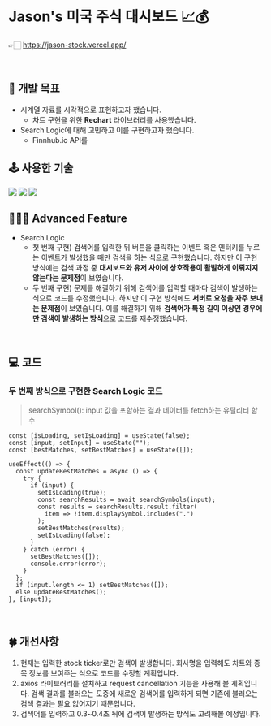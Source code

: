 # Jason's 미국 주식 대시보드 📈💰

👉🏻 https://jason-stock.vercel.app/

<br/>

## **🎯 개발 목표**

- 시계열 자료를 시각적으로 표현하고자 했습니다.
  - 차트 구현을 위한 **Rechart** 라이브러리를 사용했습니다.
- Search Logic에 대해 고민하고 이를 구현하고자 했습니다.
  - Finnhub.io API를
    <br/>

## **🕹 사용한 기술**

<img src="https://img.shields.io/badge/javascript-%23323330.svg?style=for-the-badge&logo=javascript&logoColor=%23F7DF1E">
<img src="https://img.shields.io/badge/react-%2320232a.svg?style=for-the-badge&logo=react&logoColor=%2361DAFB">
<img src="https://img.shields.io/badge/tailwindcss-%2338B2AC.svg?style=for-the-badge&logo=tailwind-css&logoColor=white">

<br />

## **👨🏻‍🏫 Advanced Feature**

- Search Logic
  - 첫 번째 구현) 검색어를 입력한 뒤 버튼을 클릭하는 이벤트 혹은 엔터키를 누르는 이벤트가 발생했을 때만 검색을 하는 식으로 구현했습니다. 하지만 이 구현 방식에는 검색 과정 중 **대시보드와 유저 사이에 상호작용이 활발하게 이뤄지지 않는다는 문제점**이 보였습니다.
  - 두 번째 구현) 문제를 해결하기 위해 검색어를 입력할 때마다 검색이 발생하는 식으로 코드를 수정했습니다. 하지만 이 구현 방식에도 **서버로 요청을 자주 보내는 문제점**이 보였습니다. 이를 해결하기 위해 **검색어가 특정 길이 이상인 경우에만 검색이 발생하는 방식**으로 코드를 재수정했습니다.

<br />

## **💻 코드**

### **두 번째 방식으로 구현한 Search Logic 코드**

> searchSymbol(): input 값을 포함하는 결과 데이터를 fetch하는 유틸리티 함수

```
const [isLoading, setIsLoading] = useState(false);
const [input, setInput] = useState("");
const [bestMatches, setBestMatches] = useState([]);

useEffect(() => {
  const updateBestMatches = async () => {
    try {
      if (input) {
        setIsLoading(true);
        const searchResults = await searchSymbols(input);
        const results = searchResults.result.filter(
          item => !item.displaySymbol.includes(".")
        );
        setBestMatches(results);
        setIsLoading(false);
      }
    } catch (error) {
      setBestMatches([]);
      console.error(error);
    }
  };
  if (input.length <= 1) setBestMatches([]);
  else updateBestMatches();
}, [input]);
```

<br />

## **🍀 개선사항**

1. 현재는 입력한 stock ticker로만 검색이 발생합니다. 회사명을 입력해도 차트와 종목 정보를 보여주는 식으로 코드를 수정할 계획입니다.
2. axios 라이브러리를 설치하고 request cancellation 기능을 사용해 볼 계획입니다. 검색 결과를 불러오는 도중에 새로운 검색어를 입력하게 되면 기존에 불러오는 검색 결과는 필요 없어지기 때문입니다.
3. 검색어를 입력하고 0.3~0.4초 뒤에 검색이 발생하는 방식도 고려해볼 예정입니다.
